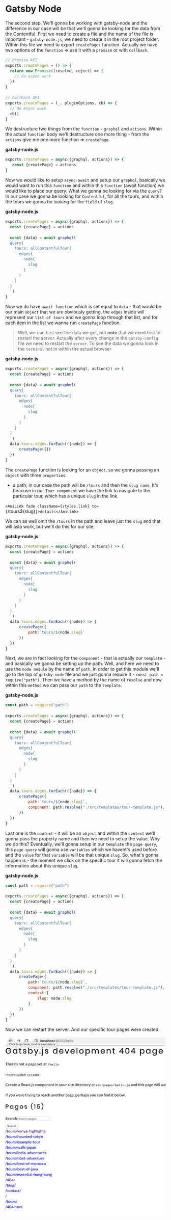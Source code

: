 # Gatsby Node

The second step. We'll gonna be working with gatsby-node and the difference in our case will be that we'll gonna be looking for the data from the Contentful. First we need to create a file and the name of the file is important - `gatsby-node.js`, we need to create it in the root project folder.
Within this file we need to export `createPages` function. 
Actually we have two options of the `function` => use it with a `promise` or with `callback`. 

```js
// Promise API
exports.createPages = () => {
  return new Promise((resolve, reject) => {
    // do async work
  })
}

// Callback API
exports.createPages = (_, pluginOptions, cb) => {
  // do Async work
  cb()
}
```

We destructure two things from the `function` - `graphql` and `actions`. Within the actual `function` body we'll destructure one more thing - from the `actions` give me one more function => `createPage`. 

**gatsby-node.js**

```jsx
exports.createPages = async({graphql, actions}) => {
   const {createPage} = actions
}
```

Now we would like to setup `async-await` and setup our `graphql`, basically we would want to run this `function` and within this `function` (await function) we would like to place our query. What we gonna be looking for via the `query`? In our case we gonna be looking for `Contentful`, for all the tours, and within the tours we gonna be looking for the `field` of `slug`.

**gatsby-node.js**

```jsx
exports.createPages = async({graphql, actions}) => {
  const {createPage} = actions

  const {data} = await graphql(`
  query{
    tours: allContentfulTour{
      edges{
        node{
          slug
        }
      }
    }
  }
  `)
}
```

Now we do have `await function` which is set equal to `data` - that would be our main `object` that we are obviously getting, the `edges` inside will represent our `list of tours` and we gonna loop through that list, and for each item in the list we wanna run `createPage` function.  

> Well, we can first see the data we got, but **note** that we need first to restart the server. Actually after every change in the `gatsby-config` file we need to restart the `server`.
> To see the data we gonna look in the `terminal` not in within the actual browser

**gatsby-node.js**

```jsx
exports.createPages = async({graphql, actions}) => {
  const {createPage} = actions

  const {data} = await graphql(`
  query{
    tours: allContentfulTour{
      edges{
        node{
          slug
        }
      }
    }
  }
  `)
  data.tours.edges.forEach(({node}) => {
      createPage({})
  })
}
```

The `createPage` function is looking for an `object`, so we gonna passing an `object` with three `properties`: 
- a path; in our case the path will be `/tours` and then the `slug name`. It's beacuse in our `Tour component` we have the link to navigate to the particular tour, which has a unique `slug` in the link. 

`<AniLink fade className={styles.link} to={`/tours${slug}`}>details</AniLink>`

We can as well omit the `/tours` in the path and leave just the `slug` and that will aslo work, but we'll do this for our site. 

**gatsby-node.js**

```jsx
exports.createPages = async({graphql, actions}) => {
  const {createPage} = actions

  const {data} = await graphql(`
  query{
    tours: allContentfulTour{
      edges{
        node{
          slug
        }
      }
    }
  }
  `)
  data.tours.edges.forEach(({node}) => {
      createPage({
          path:`tours/${node.slug}`
      })
  })
}
```

Next, we are in fact looking for the `component` - that ia actually our `template` - and basically we ganna be setting up the path. Well, and here we need to use  the `node module` by the name of `path`. In order to get this module we'll go to the top of `gatsby-node` file and we just gonna require it - `const path = require("path")`. Then we have a method by the name of `resolve` and now within this `method` we can pass our `path` to the `template`.

**gatsby-node.js**

```jsx
const path = require("path")

exports.createPages = async({graphql, actions}) => {
  const {createPage} = actions

  const {data} = await graphql(`
  query{
    tours: allContentfulTour{
      edges{
        node{
          slug
        }
      }
    }
  }
  `)
  data.tours.edges.forEach(({node}) => {
      createPage({
          path:`tours/${node.slug}`,
          component: path.resolve("./src/templates/tour-template.js"),
      })
  })
}
```

Last one is the `context` - it will be an `object` and within the `context` we'll gonna pass the property name and then we need to setup the value. Why we do this?  Eventually, we'll gonna setup in our `template` the `page query`, this `page query` will gonna use `variables` which we havent's used before and the `value` for that `variable` will be that unique `slug`. So, what's gonna happen is - the moment we click on the specific tour it will gonna fetch the information about this unique `slug`.  

**gatsby-node.js**

```jsx
const path = require("path")

exports.createPages = async({graphql, actions}) => {
  const {createPage} = actions

  const {data} = await graphql(`
  query{
    tours: allContentfulTour{
      edges{
        node{
          slug
        }
      }
    }
  }
  `)
  data.tours.edges.forEach(({node}) => {
      createPage({
          path:`tours/${node.slug}`,
          component: path.resolve("./src/templates/tour-template.js"),
          context:{
              slug: node.slug
          }
      })
  })
}
```

Now we can restart the server. And our specific tour pages were created. 

![tour-template](./tour-template.png)

